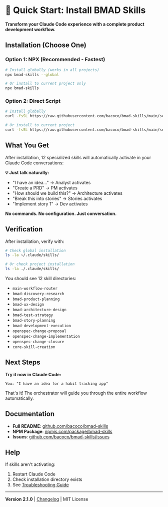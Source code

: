 # 🚀 Quick Start: Install BMAD Skills

**Transform your Claude Code experience with a complete product development workflow.**

## Installation (Choose One)

### Option 1: NPX (Recommended - Fastest)

```bash
# Install globally (works in all projects)
npx bmad-skills --global

# Or install to current project only
npx bmad-skills
```

### Option 2: Direct Script

```bash
# Install globally
curl -fsSL https://raw.githubusercontent.com/bacoco/bmad-skills/main/scripts/install-to-home.sh | bash

# Or install to current project
curl -fsSL https://raw.githubusercontent.com/bacoco/bmad-skills/main/scripts/install-to-project.sh | bash
```

## What You Get

After installation, 12 specialized skills will automatically activate in your Claude Code conversations:

**💡 Just talk naturally:**
- "I have an idea..." → Analyst activates
- "Create a PRD" → PM activates
- "How should we build this?" → Architecture activates
- "Break this into stories" → Stories activates
- "Implement story 1" → Dev activates

**No commands. No configuration. Just conversation.**

## Verification

After installation, verify with:

```bash
# Check global installation
ls -la ~/.claude/skills/

# Or check project installation
ls -la ./.claude/skills/
```

You should see 12 skill directories:
- `main-workflow-router`
- `bmad-discovery-research`
- `bmad-product-planning`
- `bmad-ux-design`
- `bmad-architecture-design`
- `bmad-test-strategy`
- `bmad-story-planning`
- `bmad-development-execution`
- `openspec-change-proposal`
- `openspec-change-implementation`
- `openspec-change-closure`
- `core-skill-creation`

## Next Steps

**Try it now in Claude Code:**

```
You: "I have an idea for a habit tracking app"
```

That's it! The orchestrator will guide you through the entire workflow automatically.

## Documentation

- **Full README**: [github.com/bacoco/bmad-skills](https://github.com/bacoco/bmad-skills)
- **NPM Package**: [npmjs.com/package/bmad-skills](https://npmjs.com/package/bmad-skills)
- **Issues**: [github.com/bacoco/bmad-skills/issues](https://github.com/bacoco/bmad-skills/issues)

## Help

If skills aren't activating:
1. Restart Claude Code
2. Check installation directory exists
3. See [Troubleshooting Guide](./.claude/skills/_docs/activation/troubleshooting.md)

---

**Version 2.1.0** | [Changelog](./.claude/skills/_docs/changelog.md) | MIT License
